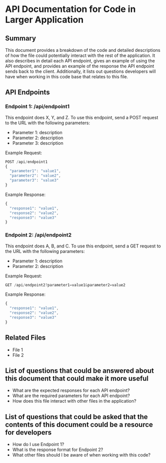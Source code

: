 # API Documentation for Code in Larger Application

## Summary
This document provides a breakdown of the code and detailed descriptions of how the file could potentially interact with the rest of the application. It also describes in detail each API endpoint, gives an example of using the API endpoint, and provides an example of the response the API endpoint sends back to the client. Additionally, it lists out questions developers will have when working in this code base that relates to this file.

## API Endpoints

### Endpoint 1: /api/endpoint1
This endpoint does X, Y, and Z. To use this endpoint, send a POST request to the URL with the following parameters:
- Parameter 1: description
- Parameter 2: description
- Parameter 3: description

Example Request:
```javascript
POST /api/endpoint1
{
  "parameter1": "value1",
  "parameter2": "value2",
  "parameter3": "value3"
}
```

Example Response:
```javascript
{
  "response1": "value1",
  "response2": "value2",
  "response3": "value3"
}
```

### Endpoint 2: /api/endpoint2
This endpoint does A, B, and C. To use this endpoint, send a GET request to the URL with the following parameters:
- Parameter 1: description
- Parameter 2: description

Example Request:
```javascript
GET /api/endpoint2?parameter1=value1&parameter2=value2
```

Example Response:
```javascript
{
  "response1": "value1",
  "response2": "value2",
  "response3": "value3"
}
```

## Related Files
- File 1
- File 2

## List of questions that could be answered about this document that could make it more useful
- What are the expected responses for each API endpoint?
- What are the required parameters for each API endpoint?
- How does this file interact with other files in the application?

## List of questions that could be asked that the contents of this document could be a resource for developers
- How do I use Endpoint 1?
- What is the response format for Endpoint 2?
- What other files should I be aware of when working with this code?